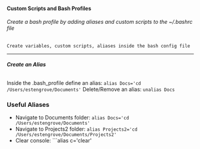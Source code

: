 #### __Custom Scripts and Bash Profiles__
###### Create a bash profile by adding aliases and custom scripts to the ~/.bashrc file
```
Create variables, custom scripts, aliases inside the bash config file
```

---------

###### __Create an Alias__
Inside the .bash_profile define an alias: ```alias Docs='cd /Users/estengrove/Documents'```
Delete/Remove an alias: ```unalias Docs```



### __Useful Aliases__
* Navigate to Documents folder: ```alias Docs='cd /Users/estengrove/Documents'```
* Navigate to Projects2 folder: ```alias Projects2='cd /Users/estengrove/Documents/Projects2'```
* Clear console: ```alias c='clear'
